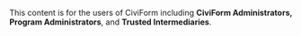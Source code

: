 This content is for the users of CiviForm including **CiviForm Administrators, Program Administrators**, and **Trusted Intermediaries**. 